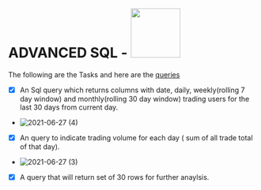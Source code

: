 # ADVANCED SQL - <img src="https://www.sqlservertutorial.net/wp-content/uploads/sql-server-basics.svg" width="100" height="100" width='50'>



The following are the Tasks and here are the [queries](https://github.com/prebitha/Predicting-Trades/blob/main/Advanced%20Sql/Advanced_Sql.sql)

- [X] An Sql query which returns columns with date, daily, weekly(rolling 7 day window) and monthly(rolling 30 day window) trading users for the last 30 days from current day.
- ![2021-06-27 (4)](https://user-images.githubusercontent.com/81169091/123542345-732f5b80-d749-11eb-9355-20df57851c8e.png)


- [X] An query to indicate trading volume for each day ( sum of all trade total of that day).
- ![2021-06-27 (3)](https://user-images.githubusercontent.com/81169091/123542317-57c45080-d749-11eb-8911-3a004b22afbe.png)


- [X] A query that will return set of 30 rows for further anaylsis.
